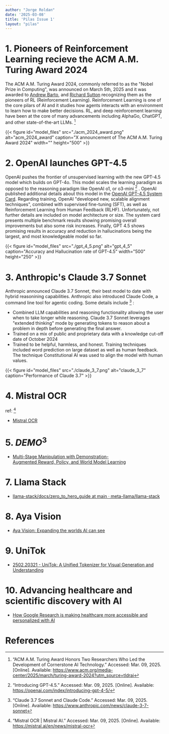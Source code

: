 ```yaml
---
author: "Jorge Roldan"
date: '2025-03-08'
title: 'Pilas Issue 1'
layout: "pilas"
---
```


#  1. Pioneers of Reinforcement Learning recieve the ACM A.M. Turing Award 2024
The ACM A.M. Turing Award 2024, commonly referred to as the "Nobel Prize in Computing",  was announced on March 5th, 2025 and it was awarded to [Andrew Barto](https://people.cs.umass.edu/~barto/), and [Richard Sutton](http://incompleteideas.net/) recognizing them as the pioneers of RL (Reinforcement Learning). Reinforcement Learning is one of the core pilars of AI and it studies how agents interacts with an environment to learn how to make better decisions. RL, and deep reinforcement learning have been at the core of many advancements including AlphaGo, ChatGPT, and other state-of-the-art LLMs. [^acm_turing_award]


{{< figure id="model_files" src="./acm_2024_award.png" alt="acm_2024_award" caption="X announcement of The ACM A.M. Turing Award 2024" width="" height="500" >}}


# 2. OpenAI launches GPT-4.5

OpenAI pushes the frontier of unsupervised learning with the new GPT-4.5 model which builds on GPT-4o. This model scales the learning paradigm as opposed to the reasoning paradigm like OpenAI o1, or o3-mini [^gpt4_5] . OpenAI published additional details about this model in the [OpenAI GPT-4.5 System Card](https://cdn.openai.com/gpt-4-5-system-card-2272025.pdf?utm_campaign=The%20Batch&utm_source=hs_email&utm_medium=email). Regarding training, OpenAI "developed new, scalable alignment techniques", combined with supervised fine-tuning (SFT), as well as Reinforcement Learning from Human Feedback (RLHF). Unfortunately, not further details are included on model architecture or size. The system card presents multiple benchmark results showing promising overall improvements but also some risk increases. Finally, GPT 4.5 shows promising results in accuracy and reduction in hallucinations being the largest, and most knowledgeable model so far.

{{< figure id="model_files" src="./gpt_4_5.png" alt="gpt_4_5" caption="Accuracy and Hallucination rate of GPT-4.5" width="500" height="250" >}}



# 3. Anthropic's Claude 3.7  Sonnet

Anthropic announced Claude 3.7 Sonnet, their best model to date with hybrid reasonining capabilities. Anthropic also introduced Claude Code, a command line tool for agentic coding. Some details include [^claude_3_7] :
- Combined LLM capabilities and reasoning functionality allowing the user when to take longer while reasoning. Claude 3.7 Sonnet leverages  "extended thinking" mode by generating tokens to reason about a problem in depth before generating the final answer. 
- Trained on a mix of public and proprietary data with a knowledge cut-off date of October 2024
- Trained to be helpful, harmless, and honest. Training techniques included word prediction on large dataset as well as human feedback. The technique Constitutional AI was used to align the model with human values.

{{< figure id="model_files" src="./claude_3_7.png" alt="claude_3_7" caption="Performance of Claude 3.7" >}}

# 4. Mistral OCR

ref: [^mistral_ocr]

- [Mistral OCR](https://mistral.ai/en/news/mistral-ocr)



# 5. $DEMO^3$
- [Multi-Stage Manipulation with Demonstration-Augmented Reward, Policy, and World Model Learning](https://adrialopezescoriza.github.io/demo3/?utm_source=tldrai)


# 7. Llama Stack
- [llama-stack/docs/zero_to_hero_guide at main · meta-llama/llama-stack](https://github.com/meta-llama/llama-stack/tree/main/docs/zero_to_hero_guide?utm_source=tldrai)


# 8. Aya Vision
- [Aya Vision: Expanding the worlds AI can see](https://cohere.com/blog/aya-vision?utm_source=tldrai)

# 9. UniTok
- [2502.20321 - UniTok: A Unified Tokenizer for Visual Generation and Understanding](https://arxiv.org/abs/2502.20321?utm_source=tldrai)


#  10. Advancing healthcare and scientific discovery with AI
- [How Google Research is making healthcare more accessible and personalized with AI](https://blog.google/technology/health/google-research-healthcare-ai/?utm_source=tldrai)

# References
[^acm_turing_award]: “ACM A.M. Turing Award Honors Two Researchers Who Led the Development of Cornerstone AI Technology.” Accessed: Mar. 09, 2025. [Online]. Available: https://www.acm.org/media-center/2025/march/turing-award-2024?utm_source=tldrai

[^gpt4_5]: “Introducing GPT-4.5.” Accessed: Mar. 09, 2025. [Online]. Available: https://openai.com/index/introducing-gpt-4-5/


[^claude_3_7]: “Claude 3.7 Sonnet and Claude Code.” Accessed: Mar. 09, 2025. [Online]. Available: https://www.anthropic.com/news/claude-3-7-sonnet


[^mistral_ocr]: “Mistral OCR | Mistral AI.” Accessed: Mar. 09, 2025. [Online]. Available: https://mistral.ai/en/news/mistral-ocr
